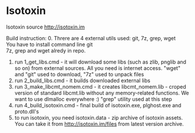 # Isotoxin
Isotoxin source
http://isotoxin.im

Build instruction:
0. Threre are 4 external utils used: git, 7z, grep, wget<br />
   You have to install command line git<br />
   7z, grep and wget alredy in repo.<br />
1. run 1_get_libs.cmd - it will download some libs (such as zlib, pnglib and so on) from external sources. All you need is internet access. "wget" and "git" used to download, "7z" used to unpack files<br />
2. run 2_build_libs.cmd - it builds downloaded external libs<br />
3. run 3_make_libcmt_nomem.cmd - it creates libcmt_nomem.lib - croped version of standard libcmt.lib without any memory-related functions. We want to use dlmalloc everywhere :) "grep" utility used at this step<br />
4. run 4_build_isotoxin.cmd - final build of isotoxin.exe, plghost.exe and proto.dll's<br />
5. to run isotoxin, you need isotoxin.data - zip archive of isotoxin assets. You can take it from http://isotoxin.im/files from latest version archive.<br />
